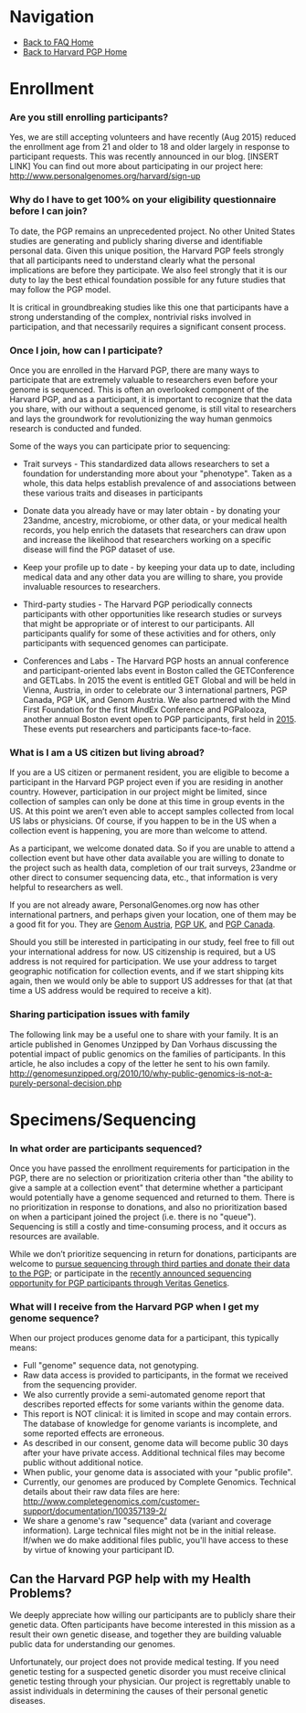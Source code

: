 # Navigation

* [Back to FAQ Home](README.md)
* [Back to Harvard PGP Home](http://my.pgp-hms.org)


# Enrollment

### Are you still enrolling participants?
Yes, we are still accepting volunteers and have recently (Aug 2015) reduced the enrollment age from 21 and older to 18 and older largely in response to participant requests. This was recently announced in our blog. [INSERT LINK] You can find out more about participating in our project here: http://www.personalgenomes.org/harvard/sign-up

### Why do I have to get 100% on  your eligibility questionnaire before I can join?
To date, the PGP remains an unprecedented project. No other United States studies are generating and publicly sharing diverse and identifiable personal data. Given this unique position, the Harvard PGP feels strongly that all participants need to understand clearly what the personal implications are before they participate. We also feel strongly that it is our duty to lay the best ethical foundation possible for any future studies that may follow the PGP model.

It is critical in groundbreaking studies like this one that participants have a strong understanding of the complex, nontrivial risks involved in participation, and that necessarily requires a significant consent process.

### Once I join, how can I participate?
Once you are enrolled in the Harvard PGP, there are many ways to participate that are extremely valuable to researchers even before your genome is sequenced. This is often an overlooked component of the Harvard PGP, and as a participant, it is important to recognize that the data you share, with our without a sequenced genome, is still vital to researchers and lays the groundwork for revolutionizing the way human genmoics research is conducted and funded.

Some of the ways you can participate prior to sequencing:
   * Trait surveys - This standardized data allows researchers to set a foundation for understanding more about your "phenotype". Taken as a whole, this data helps establish prevalence of and associations between these various traits and diseases in participants
   * Donate data you already have or may later obtain - by donating your 23andme, ancestry, microbiome, or other data, or your medical health records, you help enrich the datasets that researchers can draw upon and increase the likelihood that researchers working on a specific disease will find the PGP dataset of use.
   * Keep your profile up to date - by keeping your data up to date, including medical data and any other data you are willing to share, you provide invaluable resources to researchers.
   * Third-party studies - The Harvard PGP periodically connects participants with other opportunities like  research studies or surveys that might be appropriate or of interest to our participants. All participants qualify for some of these activities and for others, only participants with sequenced genomes can participate.

   * Conferences and Labs - The Harvard PGP hosts an annual conference and participant-oriented labs event in Boston called the GETConference and GETLabs. In 2015 the event is entitled GET Global and will be held in Vienna, Austria, in order to celebrate our 3 international partners, PGP Canada, PGP UK, and Genom Austria. We also partnered with the Mind First Foundation for the first MindEx Conference and PGPalooza, another annual Boston event open to PGP participants, first held in [2015](http://mindfirstfoundation.org/mindex2015/). These events put researchers and participants face-to-face.

### What is I am a US citizen but living abroad?
If you are a US citizen or permanent resident, you are eligible to become a participant in the Harvard PGP project even if you are residing in another country. However, participation in our project might be limited, since collection of samples can only be done at this time in group events in the US. At this point we aren’t even able to accept samples collected from local US labs or physicians. Of course, if you happen to be in the US when a collection event is happening, you are more than welcome to attend.

As a participant, we welcome donated data. So if you are unable to attend a collection event but have other data available you are willing to donate to the project such as health data, completion of our trait surveys, 23andme or other direct to consumer sequencing data, etc., that information is very helpful to researchers as well.

If you are not already aware, PersonalGenomes.org now has other international partners, and perhaps given your location, one of them may be a good fit for you. They are [Genom Austria](http://genomaustria.at/das-projekt/), [PGP UK](http://personalgenomes.org/uk), and [PGP Canada](http://personalgenomes.org/canada).

Should you still be interested in participating in our study, feel free to fill out your international address for now. US citizenship is required, but a US address is not required for participation. We use your address to target geographic notification for collection events, and if we start shipping kits again, then we would only be able to support US addresses for that (at that time a US address would be required to receive a kit).

### Sharing participation issues with family
The following link may be a useful one to share with your family. It is an article published in Genomes Unzipped by Dan Vorhaus discussing the potential impact of public genomics on the families of participants. In this article, he also includes a copy of the letter he sent to his own family.
http://genomesunzipped.org/2010/10/why-public-genomics-is-not-a-purely-personal-decision.php

# Specimens/Sequencing
### In what order are participants sequenced?
Once you have passed the enrollment requirements for participation in the PGP, there are no selection or prioritization criteria other than "the ability to give a sample at a collection event" that determine whether a participant would potentially have a genome sequenced and returned to them. There is no prioritization in response to donations, and also no prioritization based on when a participant joined the project (i.e. there is no "queue"). Sequencing is still a costly and time-consuming process, and it occurs as resources are available.

While we don’t prioritize sequencing in return for donations, participants are welcome to [pursue sequencing through third parties and donate their data to the PGP](http://arep.med.harvard.edu/gmc/genome_services.html); or participate in the [recently announced sequencing opportunity for PGP participants through Veritas Genetics](http://www.prnewswire.com/news-releases/veritas-genetics-breaks-1000-whole-genome-barrier-300150585.htm).

### What will I receive from the Harvard PGP when I get my genome sequence?
When our project produces genome data for a participant, this typically means:
   * Full "genome" sequence data, not genotyping.
   * Raw data access is provided to participants, in the format we received from the sequencing provider.
   * We also currently provide a semi-automated genome report that describes reported effects for some variants within the genome data.
   * This report is NOT clinical: it is limited in scope and may contain errors. The database of knowledge for genome variants is incomplete, and some reported effects are erroneous.
   * As described in our consent, genome data will become public 30 days after your have private access. Additional technical files may become public without additional notice.
   * When public, your genome data is associated with your "public profile".
   * Currently, our genomes are produced by Complete Genomics. Technical details about their raw data files are here: http://www.completegenomics.com/customer-support/documentation/100357139-2/
   * We share a genome's raw "sequence" data (variant and coverage information). Large technical files might not be in the initial release. If/when we do make additional files public, you'll have access to these by virtue of knowing your participant ID.

## Can the Harvard PGP help with my Health Problems?
We deeply appreciate how willing our participants are to publicly share their genetic data. Often participants have become interested in this mission as a result their own genetic disease, and together they are building valuable public data for understanding our genomes.

Unfortunately, our project does not provide medical testing. If you need genetic testing for a suspected genetic disorder you must receive clinical genetic testing through your physician. Our project is regrettably unable to assist individuals in determining the causes of their personal genetic diseases.
